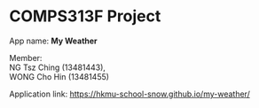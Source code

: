<h1>COMPS313F Project</h1>

App name: **My Weather**

Member:<br>
NG Tsz Ching (13481443),<br>
WONG Cho Hin (13481455)<br>

Application link: https://hkmu-school-snow.github.io/my-weather/
